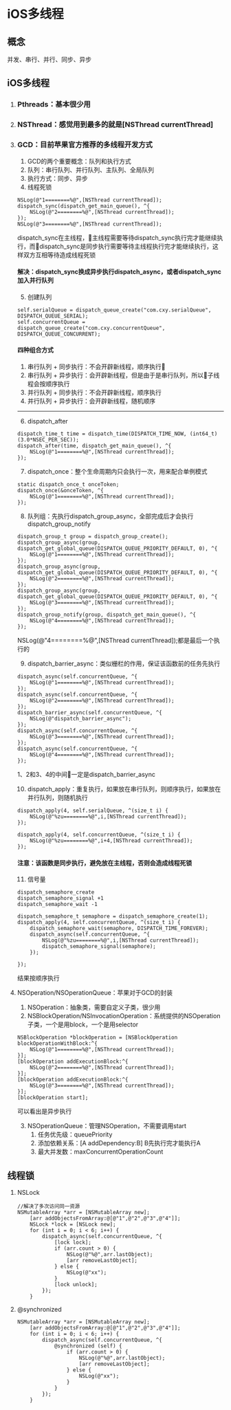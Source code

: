 # iOS多线程
## 概念
并发、串行、并行、同步、异步
## iOS多线程
1. ### Pthreads：基本很少用
2. ### NSThread：感觉用到最多的就是[NSThread currentThread]
1. ### GCD：目前苹果官方推荐的多线程开发方式
    1. GCD的两个重要概念：队列和执行方式
    2. 队列：串行队列、并行队列、主队列、全局队列
    3. 执行方式：同步、异步
    4. 线程死锁
    ```
    NSLog(@"1========%@",[NSThread currentThread]);
    dispatch_sync(dispatch_get_main_queue(), ^{
        NSLog(@"2========%@",[NSThread currentThread]);
    });
    NSLog(@"3========%@",[NSThread currentThread]);
    ```
    dispatch_sync在主线程，主线程需要等待dispatch_sync执行完才能继续执行，而dispatch_sync是同步执行需要等待主线程执行完才能继续执行，这样双方互相等待造成线程死锁
    #### 解决：dispatch_sync换成异步执行dispatch_async，或者dispatch_sync加入并行队列
    5. 创建队列
    ```
    self.serialQueue = dispatch_queue_create("com.cxy.serialQueue", DISPATCH_QUEUE_SERIAL);
    self.concurrentQueue = dispatch_queue_create("com.cxy.concurrentQueue", DISPATCH_QUEUE_CONCURRENT);
    ```
    #### 四种组合方式
    1. 串行队列 + 同步执行：不会开辟新线程，顺序执行
    2. 串行队列 + 异步执行：会开辟新线程，但是由于是串行队列，所以子线程会按顺序执行
    3. 并行队列 + 同步执行：不会开辟新线程，顺序执行
    4. 并行队列 + 异步执行：会开辟新线程，随机顺序
    ***
    6. dispatch_after
    ```
    dispatch_time_t time = dispatch_time(DISPATCH_TIME_NOW, (int64_t)(3.0*NSEC_PER_SEC));
    dispatch_after(time, dispatch_get_main_queue(), ^{
        NSLog(@"1========%@",[NSThread currentThread]);
    });
    ```
    7. dispatch_once：整个生命周期内只会执行一次，用来配合单例模式
    ```
    static dispatch_once_t onceToken;
    dispatch_once(&onceToken, ^{
        NSLog(@"1========%@",[NSThread currentThread]);
    });
    ```
    8. 队列组：先执行dispatch_group_async，全部完成后才会执行dispatch_group_notify
    ```
    dispatch_group_t group = dispatch_group_create();
    dispatch_group_async(group, dispatch_get_global_queue(DISPATCH_QUEUE_PRIORITY_DEFAULT, 0), ^{
        NSLog(@"1========%@",[NSThread currentThread]);
    });
    dispatch_group_async(group, dispatch_get_global_queue(DISPATCH_QUEUE_PRIORITY_DEFAULT, 0), ^{
        NSLog(@"2========%@",[NSThread currentThread]);
    });
    dispatch_group_async(group, dispatch_get_global_queue(DISPATCH_QUEUE_PRIORITY_DEFAULT, 0), ^{
        NSLog(@"3========%@",[NSThread currentThread]);
    });
    dispatch_group_notify(group, dispatch_get_main_queue(), ^{
        NSLog(@"4========%@",[NSThread currentThread]);
    });
    ```
    NSLog(@"4========%@",[NSThread currentThread]);都是最后一个执行的

    9. dispatch_barrier_async：类似栅栏的作用，保证该函数前的任务先执行
    ```
    dispatch_async(self.concurrentQueue, ^{
        NSLog(@"1========%@",[NSThread currentThread]);
    });
    dispatch_async(self.concurrentQueue, ^{
        NSLog(@"2========%@",[NSThread currentThread]);
    });
    dispatch_barrier_async(self.concurrentQueue, ^{
        NSLog(@"dispatch_barrier_async");
    });
    dispatch_async(self.concurrentQueue, ^{
        NSLog(@"3========%@",[NSThread currentThread]);
    });
    dispatch_async(self.concurrentQueue, ^{
        NSLog(@"4========%@",[NSThread currentThread]);
    });
    ```
    1、2和3、4的中间一定是dispatch_barrier_async

    10. dispatch_apply：重复执行，如果放在串行队列，则顺序执行，如果放在并行队列，则随机执行
    ```
    dispatch_apply(4, self.serialQueue, ^(size_t i) {
        NSLog(@"%zu========%@",i,[NSThread currentThread]);
    });
    
    dispatch_apply(4, self.concurrentQueue, ^(size_t i) {
        NSLog(@"%zu========%@",i+4,[NSThread currentThread]);
    });
    ```
    #### 注意：该函数是同步执行，避免放在主线程，否则会造成线程死锁
    11. 信号量
    ```
    dispatch_semaphore_create 
    dispatch_semaphore_signal +1
    dispatch_semaphore_wait -1
    ```
    ```
    dispatch_semaphore_t semaphore = dispatch_semaphore_create(1);
    dispatch_apply(4, self.concurrentQueue, ^(size_t i) {
        dispatch_semaphore_wait(semaphore, DISPATCH_TIME_FOREVER);
        dispatch_async(self.concurrentQueue, ^{
            NSLog(@"%zu========%@",i,[NSThread currentThread]);
            dispatch_semaphore_signal(semaphore);
        });
        
    });
    ```
    结果按顺序执行
4. NSOperation/NSOperationQueue：苹果对于GCD的封装
    1. NSOperation：抽象类，需要自定义子类，很少用
    2. NSBlockOperation/NSInvocationOperation：系统提供的NSOperation子类，一个是用block，一个是用selector
    ```
    NSBlockOperation *blockOperation = [NSBlockOperation blockOperationWithBlock:^{
        NSLog(@"1========%@",[NSThread currentThread]);
    }];
    [blockOperation addExecutionBlock:^{
        NSLog(@"2========%@",[NSThread currentThread]);
    }];
    [blockOperation addExecutionBlock:^{
        NSLog(@"3========%@",[NSThread currentThread]);
    }];
    [blockOperation start];
    ```
    可以看出是异步执行

    3. NSOperationQueue：管理NSOperation，不需要调用start
        1. 任务优先级：queuePriority
        2. 添加依赖关系：[A addDependency:B] B先执行完才能执行A
        3. 最大并发数：maxConcurrentOperationCount 
## 线程锁
1. NSLock
    ```
    //解决了多次访问同一资源
    NSMutableArray *arr = [NSMutableArray new];
        [arr addObjectsFromArray:@[@"1",@"2",@"3",@"4"]];
        NSLock *lock = [NSLock new];
        for (int i = 0; i < 6; i++) {
            dispatch_async(self.concurrentQueue, ^{
                [lock lock];
                if (arr.count > 0) {
                    NSLog(@"%@",arr.lastObject);
                    [arr removeLastObject];
                } else {
                    NSLog(@"xx");
                }
                [lock unlock];
            });
        }
    ```
2. @synchronized
    ```
    NSMutableArray *arr = [NSMutableArray new];
        [arr addObjectsFromArray:@[@"1",@"2",@"3",@"4"]];
        for (int i = 0; i < 6; i++) {
            dispatch_async(self.concurrentQueue, ^{
                @synchronized (self) {
                    if (arr.count > 0) {
                        NSLog(@"%@",arr.lastObject);
                        [arr removeLastObject];
                    } else {
                        NSLog(@"xx");
                    }
                }
            });
        }
    ```

    
